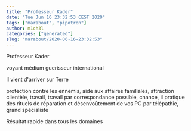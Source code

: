 ```yaml
---
title: "Professeur Kader"
date: "Tue Jun 16 23:32:53 CEST 2020"
tags: ["marabout", "pipotron"]
author: m1ch3l
categories: ["generated"]
slug: "marabout/2020-06-16-23:32:53"
---
```


Professeur Kader

voyant médium guerisseur international

Il vient d'arriver sur Terre

protection contre les ennemis, aide aux affaires familiales, attraction clientèle, travail, travail par correspondance possible, chance, il pratique des rituels de réparation et désenvoûtement de vos PC par télépathie, grand spécialiste

Résultat rapide dans tous les domaines
